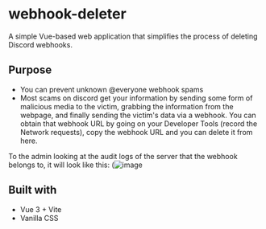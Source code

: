 # webhook-deleter

A simple Vue-based web application that simplifies the process of deleting Discord webhooks.

## Purpose

- You can prevent unknown @everyone webhook spams
- Most scams on discord get your information by sending some form of malicious media to the victim, grabbing the information from the webpage, and finally sending the victim's data via a webhook. You can obtain that webhook URL by going on your Developer Tools (record the Network requests), copy the webhook URL and you can delete it from here.

To the admin looking at the audit logs of the server that the webhook belongs to, it will look like this:
(![image](https://github.com/user-attachments/assets/041ab250-cb91-4430-8f8c-83725ffec54a)


## Built with

- Vue 3 + Vite
- Vanilla CSS
